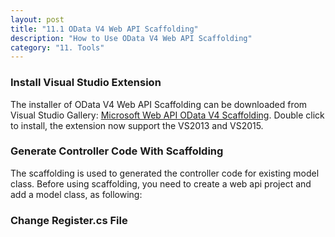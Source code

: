 ```yaml
---
layout: post
title: "11.1 OData V4 Web API Scaffolding"
description: "How to Use OData V4 Web API Scaffolding"
category: "11. Tools"
---
```

### Install Visual Studio Extension
The installer of OData V4 Web API Scaffolding can be downloaded from Visual Studio Gallery: [Microsoft Web API OData V4 Scaffolding](https://visualstudiogallery.msdn.microsoft.com/db6b8857-06cc-4f40-95dd-a379f0494f45). Double click to install, the extension now support the VS2013 and VS2015.

### Generate Controller Code With Scaffolding
The scaffolding is used to generated the controller code for existing model class. Before using scaffolding, you need to create a web api project and add a model class, as following:


### Change Register.cs File
